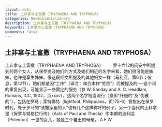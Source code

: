 ```yaml
---
layout: wiki
title: 土非拿与土富撒（TRYPHAENA AND TRYPHOSA）
categories: NewBibleDictionary
description: 土非拿与土富撒（TRYPHAENA AND TRYPHOSA）
keywords: 土非拿与土富撒（TRYPHAENA AND TRYPHOSA）
comments: false
---
```


## 土非拿与土富撒（TRYPHAENA AND TRYPHOSA）



土非拿与土富撒（TRYPHAENA AND TRYPHOSA）
　　罗十六12的问安中所提到的两个女人，从保罗提及她们的方式及她们相近的名字来看，她们很可能是姊妹，也许是孪生姊妹。像这段经文所提及的其他妇女一样（马利亚，第6节；彼息，第12节），她们都是因“工作”〔译注：和合本作“劳苦”〕而被提及的──这个词的重复出现，可能显示一些固定的服务（参 W. Sanday and A. C.
Headlam, Romans, ICC, 1902，页xxxv）。这两个名字相当流行（意即“纤细的”及“优雅的”），包括在罗马；莱特佛特（lightfoot, Philippians，页175-6）曾指出在保罗时代，处于罗马的“该撒家里的人”也有几个这样称呼的例子。另一个当代的土非拿是《保罗与特格拉行传》（Acts of Paul and Thecla）中本都的波利孟（Polemon）一世的女儿，她是三个君王的母亲。
A.F.W.




